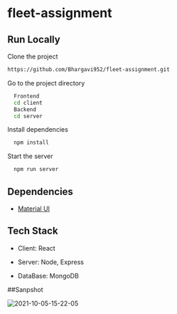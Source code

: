 # fleet-assignment

## Run Locally

Clone the project

```bash 
https://github.com/Bhargavi952/fleet-assignment.git
```

Go to the project directory
```bash
  Frontend
  cd client
  Backend
  cd server
```

Install dependencies

```bash
  npm install
```

Start the server

```bash
  npm run server
```
  
## Dependencies

 - [Material UI](https://material-ui.com/getting-started/installation/)


 
  
## Tech Stack

- Client: React

- Server:  Node, Express

- DataBase: MongoDB

##Sanpshot

![2021-10-05-15-22-05](https://user-images.githubusercontent.com/77036158/136001215-e79b0e34-e197-47eb-800a-cf4da64513b4.png)
